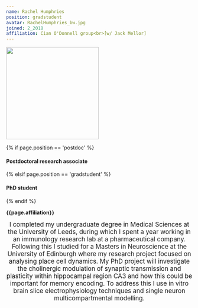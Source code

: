 ```yaml
---
name: Rachel Humphries
position: gradstudent
avatar: RachelHumphries_bw.jpg
joined: 2_2018
affiliation: Cian O'Donnell group<br>[w/ Jack Mellor]
---
```


<img width="250" src="{{site.baseurl}}/images/people/{{page.avatar}}" data-action="zoom">

 {% if page.position == 'postdoc' %}
<h4>Postdoctoral research associate</h4>
 {% elsif page.position == 'gradstudent' %}
<h4>PhD student</h4>
 {% endif %}

<b>{{page.affiliation}}</b>

<header class="masthead text-justify" style="font-size:120%">
I completed my undergraduate degree in Medical Sciences at the University of Leeds, during which I spent a year working in an immunology research lab at a pharmaceutical company. Following this I studied for a Masters in Neuroscience at the University of Edinburgh where my research project focused on analysing place cell dynamics.  My PhD project will investigate the cholinergic modulation of synaptic transmission and plasticity within hippocampal region CA3 and how this could be important for memory encoding. To address this I use in vitro brain slice electrophysiology techniques and single neuron multicompartmental modelling.
</header>
<br><br>
